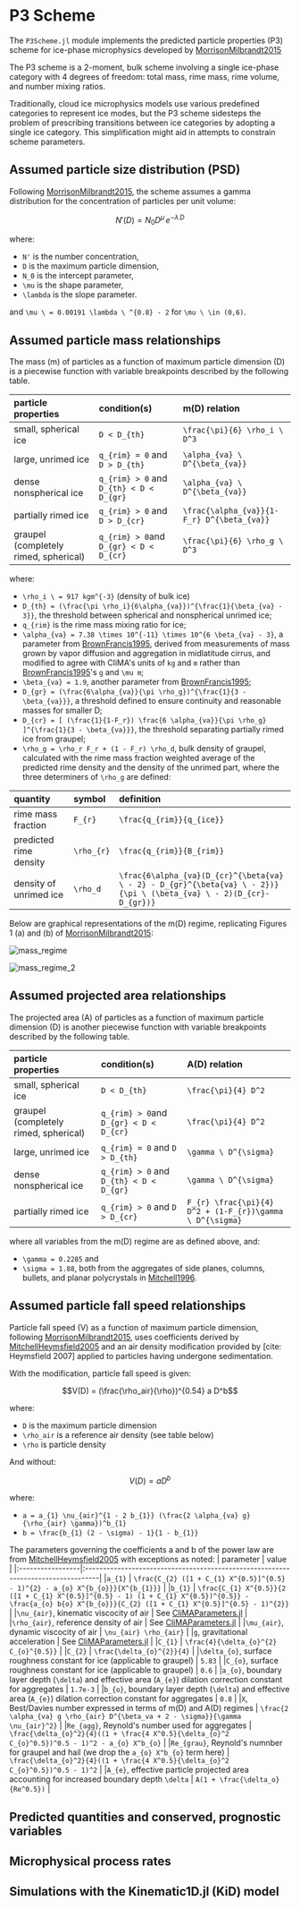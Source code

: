 # P3 Scheme

The `P3Scheme.jl` module implements the predicted particle properties
 (P3) scheme for ice-phase microphysics developed by [MorrisonMilbrandt2015](@cite)

The P3 scheme is a 2-moment, bulk scheme involving a
 single ice-phase category with 4 degrees of freedom: total mass,
 rime mass, rime volume, and number mixing ratios.

Traditionally, cloud ice microphysics models use various predefined
 categories to represent ice modes, but the P3 scheme sidesteps the
 problem of prescribing transitions between ice categories by adopting
 a single ice category. This simplification might
 aid in attempts to constrain scheme parameters.

## Assumed particle size distribution (PSD)

Following [MorrisonMilbrandt2015](@cite), the scheme assumes a
 gamma distribution for the concentration of particles per unit volume:

```math
N'(D) = N_{0} D^\mu \, e^{-\lambda \, D}
```

where:
 - ``N'`` is the number concentration,
 - ``D`` is the maximum particle dimension,
 - ``N_0`` is the intercept parameter,
 - ``\mu`` is the shape parameter,
 - ``\lambda`` is the slope parameter.

and ``\mu \ = 0.00191 \lambda \ ^{0.8} - 2`` for ``\mu \ \in (0,6)``.

## Assumed particle mass relationships

The mass (m) of particles as a function of maximum particle dimension (D)
 is a piecewise function with variable breakpoints described
 by the following table.

| particle properties |      condition(s)     |    m(D) relation      |
|:--------------------|:----------------------|:----------------------|
|small, spherical ice | ``D < D_{th}`` | ``\frac{\pi}{6} \rho_i \ D^3`` |
|large, unrimed ice   | ``q_{rim} = 0`` and ``D > D_{th}`` | ``\alpha_{va} \ D^{\beta_{va}}`` |
|dense nonspherical ice | ``q_{rim} > 0`` and ``D_{th} < D < D_{gr}`` | ``\alpha_{va} \ D^{\beta_{va}}`` |
|partially rimed ice | ``q_{rim} > 0`` and ``D > D_{cr}`` | ``\frac{\alpha_{va}}{1-F_r} D^{\beta_{va}}`` |
|graupel (completely rimed, spherical)| ``q_{rim} > 0``and ``D_{gr} < D < D_{cr}`` | ``\frac{\pi}{6} \rho_g \ D^3`` |

where:
 - ``\rho_i \ = 917 kgm^{-3}`` (density of bulk ice)
 - ``D_{th} = (\frac{\pi \rho_i}{6\alpha_{va}})^{\frac{1}{\beta_{va} - 3}}``, the threshold between spherical and nonspherical unrimed ice;
 - ``q_{rim}`` is the rime mass mixing ratio for ice;
 - ``\alpha_{va} = 7.38 \times 10^{-11} \times 10^{6 \beta_{va} - 3}``, a parameter from [BrownFrancis1995](@cite), derived from measurements of mass grown by vapor diffusion and aggregation in midlatitude cirrus, and modified to agree with CliMA's units of ``kg`` and ``m`` rather than [BrownFrancis1995](@cite)'s ``g`` and ``\mu m``;
 - ``\beta_{va} = 1.9``, another parameter from [BrownFrancis1995](@cite);
 - ``D_{gr} = (\frac{6\alpha_{va}}{\pi \rho_g})^{\frac{1}{3 - \beta_{va}}}``, a threshold defined to ensure continuity and reasonable masses for smaller D;
 - ``D_{cr} = [ (\frac{1}{1-F_r}) \frac{6 \alpha_{va}}{\pi \rho_g} ]^{\frac{1}{3 - \beta_{va}}}``, the threshold separating partially rimed ice from graupel;
 - ``\rho_g = \rho_r F_r + (1 - F_r) \rho_d``, bulk density of graupel, calculated with the rime mass fraction weighted average of the predicted rime density and the density of the unrimed part, where the three determiners of ``\rho_g`` are defined:

| quantity |      symbol    |    definition      |
|:--------------------|:----------------------|:----------------------|
|rime mass fraction | ``F_{r}`` | ``\frac{q_{rim}}{q_{ice}}`` |
|predicted rime density   | ``\rho_{r}`` | ``\frac{q_{rim}}{B_{rim}}`` |
|density of unrimed ice | ``\rho_d`` | ``\frac{6\alpha_{va}(D_{cr}^{\beta{va} \ - 2} - D_{gr}^{\beta{va} \ - 2})}{\pi \ (\beta_{va} \ - 2)(D_{cr}-D_{gr})}`` |

Below are graphical representations of the m(D) regime, replicating
 Figures 1 (a) and (b) of [MorrisonMilbrandt2015](@cite):

![mass_regime](./assets/P3_1.png)

![mass_regime_2](./assets/P3_2.png)
## Assumed projected area relationships

The projected area (A) of particles as a function of maximum particle dimension (D)
 is another piecewise function with variable breakpoints described
 by the following table.

| particle properties |      condition(s)     |    A(D) relation      |
|:--------------------|:----------------------|:----------------------|
|small, spherical ice | ``D < D_{th}``        | ``\frac{\pi}{4} D^2`` |
|graupel (completely rimed, spherical)| ``q_{rim} > 0``and ``D_{gr} < D < D_{cr}`` | ``\frac{\pi}{4} D^2`` |
|large, unrimed ice   | ``q_{rim} = 0`` and ``D > D_{th}`` | ``\gamma \ D^{\sigma}`` |
|dense nonspherical ice | ``q_{rim} > 0`` and ``D_{th} < D < D_{gr}`` | ``\gamma \ D^{\sigma}`` |
|partially rimed ice | ``q_{rim} > 0`` and ``D > D_{cr}`` | ``F_{r} \frac{\pi}{4} D^2 + (1-F_{r})\gamma \ D^{\sigma}`` |

where all variables from the m(D) regime are as defined above, and:
 - ``\gamma = 0.2285`` and
 - ``\sigma = 1.88``, both from the aggregates of side planes, columns, bullets, and planar polycrystals in [Mitchell1996](@cite).

## Assumed particle fall speed relationships

Particle fall speed (V) as a function of maximum particle dimension,
 following [MorrisonMilbrandt2015](@cite), uses coefficients
 derived by [MitchellHeymsfield2005](@cite) and
 an air density modification provided by [cite: Heymsfield 2007] applied to
 particles having undergone sedimentation.

With the modification, particle fall speed is given:

```math
V(D) = (\frac{\rho_air}{\rho})^{0.54} a D^b
```

where:
 - ``D`` is the maximum particle dimension
 - ``\rho_air`` is a reference air density (see table below)
 - ``\rho`` is particle density

And without:

```math
V(D) = a D^b
```

where:
 - ``a = a_{1} \nu_{air}^{1 - 2 b_{1}} (\frac{2 \alpha_{va} g}{\rho_{air} \gamma})^b_{1}``
 - ``b = \frac{b_{1} (2 - \sigma) - 1}{1 - b_{1}}``

The parameters governing the coefficients a and b of the power law are from [MitchellHeymsfield2005](@cite) with exceptions as noted:
|    parameter     |              value                                                                |
|:-----------------|:----------------------------------------------------------------------------------|
|``a_{1}``         | ``\frac{C_{2} ([1 + C_{1} X^{0.5}]^{0.5} - 1)^{2} - a_{o} X^{b_{o}}}{X^{b_{1}}}`` |
|``b_{1}``         | ``\frac{C_{1} X^{0.5}}{2 ([1 + C_{1} X^{0.5}]^{0.5} - 1) (1 + C_{1} X^{0.5})^{0.5}} - \frac{a_{o} b{o} X^{b_{o}}}{C_{2} ([1 + C_{1} X^{0.5}]^{0.5} - 1)^{2}}`` |
|``\nu_{air}``, kinematic viscocity of air | See [CliMAParameters.jl](https://github.com/CliMA/CLIMAParameters.jl) |
|``\rho_{air}``, reference density of air | See [CliMAParameters.jl](https://github.com/CliMA/CLIMAParameters.jl) |
|``\mu_{air}``, dynamic viscocity of air | ``\nu_{air} \rho_{air}`` |
|``g``, gravitational acceleration | See [CliMAParameters.jl](https://github.com/CliMA/CLIMAParameters.jl) |
|``C_{1}``         | ``\frac{4}{\delta_{o}^{2} C_{o}^{0.5}}`` |
|``C_{2}``          | ``\frac{\delta_{o}^{2}}{4}`` |
|``\delta_{o}``, surface roughness constant for ice (applicable to graupel) | ``5.83`` |
|``C_{o}``, surface roughness constant for ice (applicable to graupel) | ``0.6`` |
|``a_{o}``, boundary layer depth (``\delta``) and effective area (``A_{e}``) dilation correction constant for aggregates | ``1.7e-3`` |
|``b_{o}``, boundary layer depth (``\delta``) and effective area (``A_{e}``) dilation correction constant for aggregates | ``0.8`` |
|``X``, Best/Davies number expressed in terms of m(D) and A(D) regimes | ``\frac{2 \alpha_{va} g \rho_{air} D^{\beta_va + 2 - \sigma}}{\gamma \nu_{air}^2}`` |
|``Re_{agg}``, Reynold's number used for aggregates | ``\frac{\delta_{o}^2}{4}((1 + \frac{4 X^0.5}{\delta_{o}^2 C_{o}^0.5})^0.5 - 1)^2 - a_{o} X^b_{o}`` |
|``Re_{grau}``, Reynold's numnber for graupel and hail (we drop the ``a_{o} X^b_{o}`` term here) | ``\frac{\delta_{o}^2}{4}((1 + \frac{4 X^0.5}{\delta_{o}^2 C_{o}^0.5})^0.5 - 1)^2`` |
|``A_{e}``, effective particle projected area accounting for increased boundary depth ``\delta`` | ``A(1 + \frac{\delta_o}{Re^0.5})`` |

## Predicted quantities and conserved, prognostic variables

## Microphysical process rates

## Simulations with the Kinematic1D.jl (KiD) model
